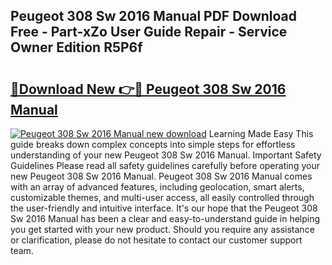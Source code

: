 ## Peugeot 308 Sw 2016 Manual PDF Download Free - Part-xZo User Guide Repair - Service Owner Edition R5P6f

# <h2><a href="http://cf27323.oget.top/?id=Peugeot+308+Sw+2016+Manual">🔗Download New 👉🔴 Peugeot 308 Sw 2016 Manual</a></h2>

[![Peugeot 308 Sw 2016 Manual new download](https://i.imgur.com/5g1atiW.png)](http://cf27323.oget.top/?id=Peugeot+308+Sw+2016+Manual)
Learning Made Easy This guide breaks down complex concepts into simple steps for effortless understanding of your new Peugeot 308 Sw 2016 Manual. Important Safety Guidelines Please read all safety guidelines carefully before operating your new Peugeot 308 Sw 2016 Manual. Peugeot 308 Sw 2016 Manual comes with an array of advanced features, including geolocation, smart alerts, customizable themes, and multi-user access, all easily controlled through the user-friendly and intuitive interface. It's our hope that the Peugeot 308 Sw 2016 Manual has been a clear and easy-to-understand guide in helping you get started with your new product. Should you require any assistance or clarification, please do not hesitate to contact our customer support team.
